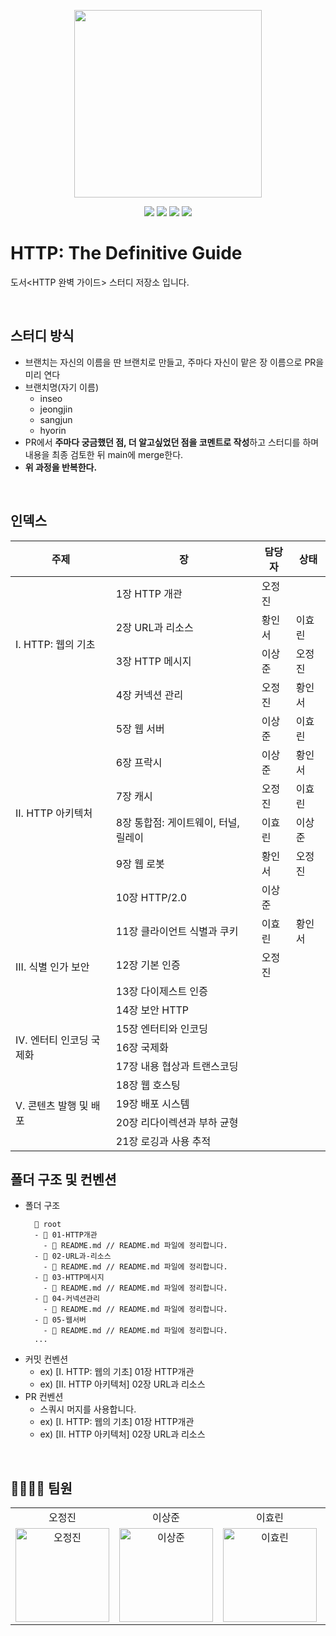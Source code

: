 <p align="center"><img width='300px' src="https://user-images.githubusercontent.com/24623403/215250157-1171a323-cef5-4e54-a5f3-258147a7597b.png"></p>
<p align='center'>
  <a href="https://github.com/Endless-Creation-32nd/HTTP-The-Definitive-Guide/issues"><img src='https://img.shields.io/github/issues/Endless-Creation-32nd/HTTP-The-Definitive-Guide'></a>
  <a href="https://github.com/Endless-Creation-32nd/HTTP-The-Definitive-Guide/pulls"><img src='https://img.shields.io/github/issues-pr/Endless-Creation-32nd/HTTP-The-Definitive-Guide'></a>
  <a href="https://github.com/Endless-Creation-32nd/HTTP-The-Definitive-Guide/graphs/contributors"><img src='https://img.shields.io/github/contributors/Endless-Creation-32nd/HTTP-The-Definitive-Guide'></a>
  <a href="https://hits.seeyoufarm.com"><img src="https://hits.seeyoufarm.com/api/count/incr/badge.svg?url=https%3A%2F%2Fgithub.com%2FEndless-Creation-32nd%2FHTTP-The-Definitive-Guide&count_bg=%2379C83D&title_bg=%23555555&icon=&icon_color=%23E7E7E7&title=hits&edge_flat=false"/></a>
</p>

# HTTP: The Definitive Guide

도서<HTTP 완벽 가이드> 스터디 저장소 입니다.

<br>

## 스터디 방식

- 브랜치는 자신의 이름을 딴 브랜치로 만들고, 주마다 자신이 맡은 장 이름으로 PR을 미리 연다
- 브랜치명(자기 이름)
  - inseo
  - jeongjin
  - sangjun
  - hyorin
- PR에서 **주마다 궁금했던 점, 더 알고싶었던 점을 코멘트로 작성**하고 스터디를 하며 내용을 최종 검토한 뒤 main에 merge한다.
- **위 과정을 반복한다.**

<br>

## 인덱스

<table>
  <thead><tr><th>주제</th><th>장</th><th>담당자</th><th>상태</th></tr></thead>
  <tbody>
    <tr>
      <td rowspan="4">I. HTTP: 웹의 기초</td>
      <td>1장 HTTP 개관</td>
      <td>오정진</td>
      <td></td>
    </tr>
    <tr>
      <td>2장 URL과 리소스</td>
      <td>황인서</td>
      <td>이효린</td>
    </tr>
    <tr>
      <td>3장 HTTP 메시지</td>
      <td>이상준</td>
      <td>오정진</td>
    </tr>
    <tr>
      <td>4장 커넥션 관리</td>
      <td>오정진</td>
      <td>황인서</td>
    </tr>
    <tr>
      <td rowspan="6">II. HTTP 아키텍처</td>
      <td>5장 웹 서버</td>
      <td>이상준</td>
      <td>이효린</td>
    </tr>
    <tr>
      <td>6장 프락시</td>
      <td>이상준</td>
      <td>황인서</td>
    </tr>
    <tr>
      <td>7장 캐시</td>
      <td>오정진</td>
      <td>이효린</td>
    </tr>
    <tr>
      <td>8장 통합점: 게이트웨이, 터널, 릴레이</td>
      <td>이효린</td>
      <td>이상준</td>
    </tr>
    <tr>
      <td>9장 웹 로봇</td>
      <td>황인서</td>
      <td>오정진</td>
    </tr>
    <tr>
      <td>10장 HTTP/2.0</td>
      <td>이상준</td>
      <td></td>
    </tr>
    <tr>
      <td rowspan="4">III. 식별 인가 보안</td>
      <td>11장 클라이언트 식별과 쿠키</td>
      <td>이효린</td>
      <td>황인서</td>
    </tr>
    <tr>
      <td>12장 기본 인증</td>
      <td>오정진</td>
      <td></td>
    </tr>
    <tr>
      <td>13장 다이제스트 인증</td>
      <td></td>
      <td></td>
    </tr>
    <tr>
      <td>14장 보안 HTTP</td>
      <td></td>
      <td></td>
    </tr>
    <tr>
      <td rowspan="3">IV. 엔터티 인코딩 국제화</td>
      <td>15장 엔터티와 인코딩</td>
      <td></td>
      <td></td>
    </tr>
    <tr>
      <td>16장 국제화</td>
      <td></td>
      <td></td>
    </tr>
    <tr>
      <td>17장 내용 협상과 트랜스코딩</td>
      <td></td>
      <td></td>
    </tr>
    <tr>
      <td rowspan="4">V. 콘텐츠 발행 및 배포</td>
      <td>18장 웹 호스팅</td>
      <td></td>
      <td></td>
    </tr>
    <tr>
      <td>19장 배포 시스템</td>
      <td></td>
      <td></td>
    </tr>
    <tr>
      <td>20장 리다이렉션과 부하 균형</td>
      <td></td>
      <td></td>
    </tr>
    <tr>
      <td>21장 로깅과 사용 추적</td>
      <td></td>
      <td></td>
    </tr>
  </tbody>
</table>

## 폴더 구조 및 컨벤션

- 폴더 구조
  ```
    📂 root
    - 📂 01-HTTP개관
      - 📃 README.md // README.md 파일에 정리합니다.
    - 📂 02-URL과-리소스
      - 📃 README.md // README.md 파일에 정리합니다.
    - 📂 03-HTTP메시지
      - 📃 README.md // README.md 파일에 정리합니다.
    - 📂 04-커넥션관리
      - 📃 README.md // README.md 파일에 정리합니다.
    - 📂 05-웹서버
      - 📃 README.md // README.md 파일에 정리합니다.
    ...
  ```
- 커밋 컨벤션
  - ex) [I. HTTP: 웹의 기초] 01장 HTTP개관
  - ex) [II. HTTP 아키텍처] 02장 URL과 리소스
- PR 컨벤션
  - 스쿼시 머지를 사용합니다.
  - ex) [I. HTTP: 웹의 기초] 01장 HTTP개관
  - ex) [II. HTTP 아키텍처] 02장 URL과 리소스

<br>

## 👨‍👩‍👧‍👦 팀원

<table>
  <tr align="center">
    <td>오정진</td>
    <td>이상준</td>
    <td>이효린</td>
    <td>황인서</td>
  </tr>
  <tr>
    <td align="center">
      <a href="https://github.com/ojj1123"><img src="https://avatars.githubusercontent.com/u/33178048?v=4" width="150px" alt="오정진"/><br /></a>
    </td>
    <td align="center">
      <a href="https://github.com/Sangjun-man"><img src="https://avatars.githubusercontent.com/u/66112027?v=4" width="150px" alt="이상준"/><br /></a>
    </td>
    <td align="center">
      <a href="https://github.com/hyorish03"><img src="https://avatars.githubusercontent.com/u/108210492?v=4" width="150px" alt="이효린"/><br /></a>
    </td>
    <td align="center">
      <a href="https://github.com/sjsjsj1246"><img src="https://avatars.githubusercontent.com/u/24623403?v=4" width="150px" alt="황인서"/><br /></a>
    </td>
  <tr>
</table>
